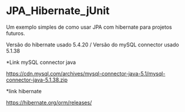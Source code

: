 # JPA_Hibernate_jUnit

Um exemplo simples de como usar JPA com hibernate para projetos futuros.


Versão do hibernate usado 5.4.20 / 
Versão do mySQL connector usado 5.1.38

*Link mySQL connector java

https://cdn.mysql.com/archives/mysql-connector-java-5.1/mysql-connector-java-5.1.38.zip

*link hibernate

https://hibernate.org/orm/releases/
